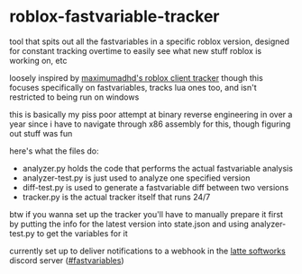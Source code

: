 # roblox-fastvariable-tracker

tool that spits out all the fastvariables in a specific roblox version, designed for constant tracking overtime to easily see what new stuff roblox is working on, etc

loosely inspired by [maximumadhd's roblox client tracker](https://github.com/MaximumADHD/Roblox-Client-Tracker) though this focuses specifically on fastvariables, tracks lua ones too, and isn't restricted to being run on windows

this is basically my piss poor attempt at binary reverse engineering in over a year since i have to navigate through x86 assembly for this, though figuring out stuff was fun

here's what the files do:
 - analyzer.py holds the code that performs the actual fastvariable analysis
 - analyzer-test.py is just used to analyze one specified version
 - diff-test.py is used to generate a fastvariable diff between two versions
 - tracker.py is the actual tracker itself that runs 24/7

btw if you wanna set up the tracker you'll have to manually prepare it first by putting the info for the latest version into state.json and using analyzer-test.py to get the variables for it

currently set up to deliver notifications to a webhook in the [latte softworks](https://latte.to) discord server ([#fastvariables](https://discord.com/channels/892211155303538748/1112095036876783638))